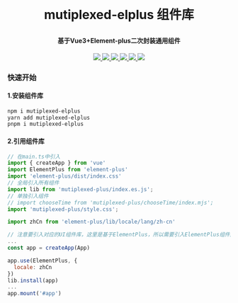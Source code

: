 <h1 align="center" style="margin: 30px 0 30px; font-weight: bold;">mutiplexed-elplus 组件库</h1>
<h4 align="center">基于Vue3+Element-plus二次封装通用组件</h4>
<p align="center">
	  <a href="https://github.com/vuejs/core" target="_blank">
    <img src="https://img.shields.io/badge/vue-%5E3.2.41-blue">
    </a>
	  <a href="https://github.com/vuejs/router">
    <img src="https://img.shields.io/badge/vue--router-%5E4.0.13-blue" target="_blank">
    </a>
    <a href="https://element-plus.gitee.io/zh-CN/component/button.html" target="_blank">
    <img src="https://img.shields.io/badge/element--plus-%5E2.2.26-blue">
    </a>
    <a href="https://www.axios-http.cn/docs/intro" target="_blank">
    <img src="https://img.shields.io/badge/axios-%5E1.3.4-blue">
    </a>
    <a href="https://github.com/tealeg/xlsx" target="_blank">
    <img src="https://img.shields.io/badge/xlsx-%5E0.18.5-blue">
    </a>
    <a href="https://github.com/moment/moment" target="_blank">
    <img src="https://img.shields.io/badge/moment-%5E2.29.4-blue">
    </a>
</p>

### 快速开始

#### 1.安装组件库

```bash
npm i mutiplexed-elplus
yarn add mutiplexed-elplus
pnpm i mutiplexed-elplus
```

#### 2.引用组件库

```javascript
// 在main.ts中引入
import { createApp } from 'vue'
import ElementPlus from 'element-plus'
import 'element-plus/dist/index.css'
// 全局引入所有组件
import lib from 'mutiplexed-plus/index.es.js';
// 单独引入组件
// import chooseTime from 'mutiplexed-plus/chooseTime/index.mjs';
import 'mutiplexed-plus/style.css';

import zhCn from 'element-plus/lib/locale/lang/zh-cn'

// 注意要引入对应的UI组件库，这里是基于ElementPlus，所以需要引入ElementPlus组件库
...
const app = createApp(App)

app.use(ElementPlus, {
  locale: zhCn
})
lib.install(app)
...
app.mount('#app')
```
